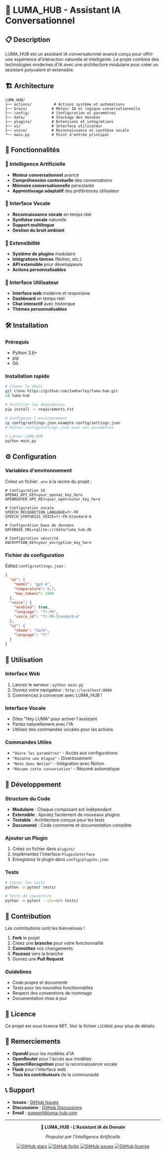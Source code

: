 # 🚀 LUMA_HUB - Assistant IA Conversationnel

## 📋 Description

LUMA_HUB est un assistant IA conversationnel avancé conçu pour offrir une expérience d'interaction naturelle et intelligente. Le projet combine des technologies modernes d'IA avec une architecture modulaire pour créer un assistant polyvalent et extensible.

## 🏗️ Architecture

```
LUMA_HUB/
├── actions/          # Actions système et automations
├── brain/           # Moteur IA et logique conversationnelle
├── config/          # Configuration et paramètres
├── data/            # Stockage des données
├── plugins/         # Extensions et intégrations
├── ui/              # Interface utilisateur
├── voice/           # Reconnaissance et synthèse vocale
└── main.py          # Point d'entrée principal
```

## 🚀 Fonctionnalités

### 🧠 Intelligence Artificielle
- **Moteur conversationnel** avancé
- **Compréhension contextuelle** des conversations
- **Mémoire conversationnelle** persistante
- **Apprentissage adaptatif** des préférences utilisateur

### 🎤 Interface Vocale
- **Reconnaissance vocale** en temps réel
- **Synthèse vocale** naturelle
- **Support multilingue**
- **Gestion du bruit ambiant**

### 🔌 Extensibilité
- **Système de plugins** modulaire
- **Intégrations tierces** (Notion, etc.)
- **API extensible** pour développeurs
- **Actions personnalisables**

### 🎨 Interface Utilisateur
- **Interface web** moderne et responsive
- **Dashboard** en temps réel
- **Chat interactif** avec historique
- **Thèmes personnalisables**

## 🛠️ Installation

### Prérequis
- Python 3.8+
- pip
- Git

### Installation rapide
```bash
# Cloner le dépôt
git clone https://github.com/Iamharley/luma-hub.git
cd luma-hub

# Installer les dépendances
pip install -r requirements.txt

# Configurer l'environnement
cp config/settings.json.example config/settings.json
# Éditer config/settings.json avec vos paramètres

# Lancer LUMA_HUB
python main.py
```

## ⚙️ Configuration

### Variables d'environnement
Créez un fichier `.env` à la racine du projet :

```env
# Configuration IA
OPENAI_API_KEY=your_openai_key_here
OPENROUTER_API_KEY=your_openrouter_key_here

# Configuration vocale
SPEECH_RECOGNITION_LANGUAGE=fr-FR
SPEECH_SYNTHESIS_VOICE=fr-FR-Standard-A

# Configuration base de données
DATABASE_URL=sqlite:///data/luma_hub.db

# Configuration sécurité
ENCRYPTION_KEY=your_encryption_key_here
```

### Fichier de configuration
Éditez `config/settings.json` :

```json
{
  "ai": {
    "model": "gpt-4",
    "temperature": 0.7,
    "max_tokens": 1000
  },
  "voice": {
    "enabled": true,
    "language": "fr-FR",
    "voice_id": "fr-FR-Standard-A"
  },
  "ui": {
    "theme": "dark",
    "language": "fr"
  }
}
```

## 🎯 Utilisation

### Interface Web
1. Lancez le serveur : `python main.py`
2. Ouvrez votre navigateur : `http://localhost:8000`
3. Commencez à converser avec LUMA_HUB !

### Interface Vocale
- Dites "Hey LUMA" pour activer l'assistant
- Parlez naturellement avec l'IA
- Utilisez des commandes vocales pour les actions

### Commandes Utiles
- `"Ouvre les paramètres"` - Accès aux configurations
- `"Raconte une blague"` - Divertissement
- `"Note dans Notion"` - Intégration avec Notion
- `"Résume cette conversation"` - Résumé automatique

## 🔧 Développement

### Structure du Code
- **Modulaire** : Chaque composant est indépendant
- **Extensible** : Ajoutez facilement de nouveaux plugins
- **Testable** : Architecture conçue pour les tests
- **Documenté** : Code commenté et documentation complète

### Ajouter un Plugin
1. Créez un fichier dans `plugins/`
2. Implémentez l'interface `PluginInterface`
3. Enregistrez le plugin dans `config/plugins.json`

### Tests
```bash
# Lancer les tests
python -m pytest tests/

# Tests de couverture
python -m pytest --cov=src tests/
```

## 🤝 Contribution

Les contributions sont les bienvenues ! 

1. **Fork** le projet
2. Créez une **branche** pour votre fonctionnalité
3. **Committez** vos changements
4. **Poussez** vers la branche
5. Ouvrez une **Pull Request**

### Guidelines
- Code propre et documenté
- Tests pour les nouvelles fonctionnalités
- Respect des conventions de nommage
- Documentation mise à jour

## 📄 Licence

Ce projet est sous licence MIT. Voir le fichier `LICENSE` pour plus de détails.

## 🙏 Remerciements

- **OpenAI** pour les modèles d'IA
- **OpenRouter** pour l'accès aux modèles
- **SpeechRecognition** pour la reconnaissance vocale
- **Flask** pour l'interface web
- **Tous les contributeurs** de la communauté

## 📞 Support

- **Issues** : [GitHub Issues](https://github.com/Iamharley/luma-hub/issues)
- **Discussions** : [GitHub Discussions](https://github.com/Iamharley/luma-hub/discussions)
- **Email** : support@luma-hub.com

---

<div align="center">

**🚀 LUMA_HUB - L'Assistant IA de Demain**

*Propulsé par l'Intelligence Artificielle*

[![GitHub stars](https://img.shields.io/github/stars/Iamharley/luma-hub)](https://github.com/Iamharley/luma-hub/stargazers)
[![GitHub forks](https://img.shields.io/github/forks/Iamharley/luma-hub)](https://github.com/Iamharley/luma-hub/network)
[![GitHub issues](https://img.shields.io/github/issues/Iamharley/luma-hub)](https://github.com/Iamharley/luma-hub/issues)
[![GitHub license](https://img.shields.io/github/license/Iamharley/luma-hub)](https://github.com/Iamharley/luma-hub/blob/main/LICENSE)

</div>
